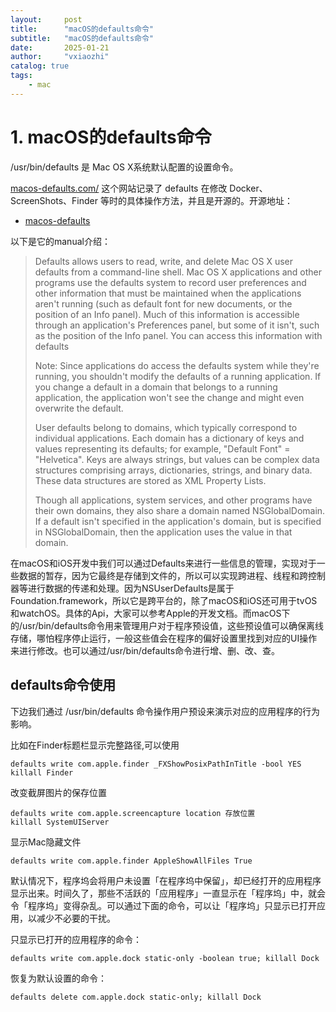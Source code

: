 ```yaml
---
layout:     post
title:      "macOS的defaults命令"
subtitle:   "macOS的defaults命令"
date:       2025-01-21
author:     "vxiaozhi"
catalog: true
tags:
    - mac
---
```


# 1. macOS的defaults命令

/usr/bin/defaults 是 Mac OS X系统默认配置的设置命令。 

[macos-defaults.com/](https://macos-defaults.com/) 这个网站记录了 defaults 在修改 Docker、ScreenShots、Finder 等时的具体操作方法，并且是开源的。开源地址：

- [macos-defaults](https://github.com/yannbertrand/macos-defaults)

以下是它的manual介绍：


 > Defaults allows users to read, write, and delete Mac OS X user defaults from a command-line shell. Mac OS X applications and other programs use the
 > defaults system to record user preferences and other information that must be maintained when the applications aren't running (such as default font
 > for new documents, or the position of an Info panel). Much of this information is accessible through an application's Preferences panel, but some of
 > it isn't, such as the position of the Info panel. You can access this information with defaults
 > 
 > Note: Since applications do access the defaults system while they're running, you shouldn't modify the defaults of a running application. If you
 > change a default in a domain that belongs to a running application, the application won't see the change and might even overwrite the default.
 > 
 > User defaults belong to domains, which typically correspond to individual applications. Each domain has a dictionary of keys and values representing
 > its defaults; for example, "Default Font" = "Helvetica". Keys are always strings, but values can be complex data structures comprising arrays,
 > dictionaries, strings, and binary data. These data structures are stored as XML Property Lists.
 > 
 > Though all applications, system services, and other programs have their own domains, they also share a domain named NSGlobalDomain.  If a default
 > isn't specified in the application's domain, but is specified in NSGlobalDomain, then the application uses the value in that domain.


在macOS和iOS开发中我们可以通过Defaults来进行一些信息的管理，实现对于一些数据的暂存，因为它最终是存储到文件的，所以可以实现跨进程、线程和跨控制器等进行数据的传递和处理。因为NSUserDefaults是属于Foundation.framework，所以它是跨平台的，除了macOS和iOS还可用于tvOS和watchOS。具体的Api，大家可以参考Apple的开发文档。而macOS下的/usr/bin/defaults命令用来管理用户对于程序预设值，这些预设值可以确保离线存储，哪怕程序停止运行，一般这些值会在程序的偏好设置里找到对应的UI操作来进行修改。也可以通过/usr/bin/defaults命令进行增、删、改、查。

## defaults命令使用

下边我们通过 /usr/bin/defaults 命令操作用户预设来演示对应的应用程序的行为影响。

比如在Finder标题栏显示完整路径,可以使用

```
defaults write com.apple.finder _FXShowPosixPathInTitle -bool YES
killall Finder
```

改变截屏图片的保存位置

```
defaults write com.apple.screencapture location 存放位置
killall SystemUIServer
```

显示Mac隐藏文件

```
defaults write com.apple.finder AppleShowAllFiles True
```

默认情况下，程序坞会将用户未设置「在程序坞中保留」，却已经打开的应用程序显示出来。时间久了，那些不活跃的「应用程序」一直显示在「程序坞」中，就会令「程序坞」变得杂乱。可以通过下面的命令，可以让「程序坞」只显示已打开应用，以减少不必要的干扰。

只显示已打开的应用程序的命令：

```
defaults write com.apple.dock static-only -boolean true; killall Dock
```

恢复为默认设置的命令：

```
defaults delete com.apple.dock static-only; killall Dock
```
